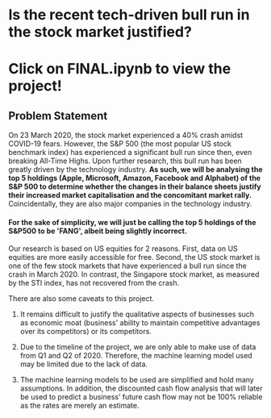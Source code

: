# Is the recent tech-driven bull run in the stock market justified?

# Click on FINAL.ipynb to view the project!

##    Problem Statement

On 23 March 2020, the stock market experienced a 40% crash amidst COVID-19 fears. However, the S&P 500 (the most popular US stock benchmark index) has experienced a significant bull run since then, even breaking All-Time Highs. Upon further research, this bull run has been greatly driven by the technology industry. <b> As such, we will be analysing the top 5 holdings (Apple, Microsoft, Amazon, Facebook and Alphabet) of the S&P 500 to determine whether the changes in their balance sheets justify their increased market capitalisation and the concomitant market rally.</b> Coincidentally, they are also major companies in the technology industry.

#### For the sake of simplicity, we will just be calling the top 5 holdings of the S&P500 to be 'FANG', albeit being slightly incorrect.

Our research is based on US equities for 2 reasons. First, data on US equities are more easily accessible for free. Second, the US stock market is one of the few stock markets that have experienced a bull run since the crash in March 2020. In contrast, the Singapore stock market, as measured by the STI index, has not recovered from the crash.

There are also some caveats to this project. 

1. It remains difficult to justify the qualitative aspects of businesses such as economic moat (business' ability to maintain competitive advantages over its competitors) or its competitors. 

2. Due to the timeline of the project, we are only able to make use of data from Q1 and Q2 of 2020. Therefore, the machine learning model used may be limited due to the lack of data.

3. The machine learning models to be used are simplified and hold many assumptions. In addition, the discounted cash flow analysis that will later be used to predict a business’ future cash flow may not be 100% reliable as the rates are merely an estimate.
